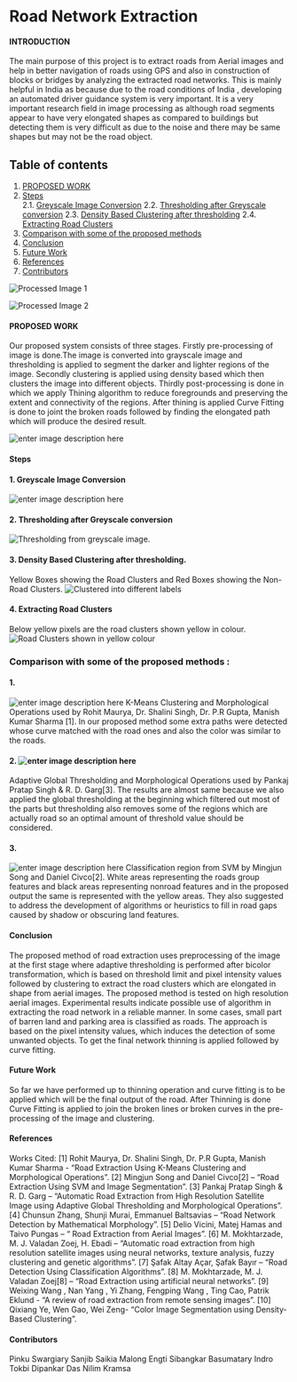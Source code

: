 # Road Network Extraction

#### INTRODUCTION
The main purpose of this project is to extract roads from Aerial images and help in better navigation of roads using GPS and also in construction of blocks or bridges by analyzing the extracted road networks. This is mainly helpful in India as because due to the road conditions of India , developing an automated driver guidance system is very important. It is a very important research field in image processing as although road segments appear to have very elongated shapes as compared to buildings but detecting them is very difficult as due to the noise and there may be same shapes but may not be the road object.

## Table of contents  
1. [PROPOSED WORK](#PROPOSED-WORK)  
2. [Steps](#Steps)  
	2.1. [Greyscale Image Conversion](#Greyscale-Image-Conversion)
	2.2. [Thresholding after Greyscale conversion](#Thresholding-after-Greyscale-conversion)
	2.3. [Density Based Clustering after thresholding](#Density-Based-Clustering-after-thresholding.)
	2.4. [Extracting Road Clusters](#Extracting-Road-Clusters)
3. [Comparison with some of the proposed methods ](#Comparison-with-some-of-the-proposed-methods )  
4. [Conclusion](#Conclusion)  
5. [Future Work](#Future-Work)
6. [References](#References)
7. [Contributors](#Contributors)
  
![Processed Image 1](https://springflee.files.wordpress.com/2020/02/d1.png)

![Processed Image 2 ](https://springflee.files.wordpress.com/2020/02/d2.png)
#### PROPOSED WORK
Our proposed system consists of three stages. Firstly pre-processing of image is done.The image is converted into grayscale image and thresholding is applied to segment the darker and lighter regions of the image. Secondly clustering is applied using density based which then clusters the image into different objects. Thirdly post-processing is done in which we apply Thining algorithm to reduce foregrounds and preserving the extent and connectivity of the regions. After thining is applied Curve  Fitting is done to joint the broken roads followed by finding the elongated path which will produce the desired result. 

![enter image description here](https://springflee.files.wordpress.com/2020/02/1-1.png)
#### Steps
#### 1. Greyscale Image Conversion 
![enter image description here](https://springflee.files.wordpress.com/2020/02/backandwhite_road.png)
#### 2. Thresholding after Greyscale conversion
![Thresholding from greyscale image.](https://springflee.files.wordpress.com/2020/02/image-004.png)
#### 3. Density Based Clustering after thresholding.
Yellow Boxes showing the Road Clusters and Red Boxes showing the Non-Road Clusters.
![Clustered into different labels](https://springflee.files.wordpress.com/2020/02/image-030.png)
#### 4. Extracting Road Clusters
Below yellow pixels are the road clusters shown yellow in colour.
![Road Clusters shown in yellow colour](https://springflee.files.wordpress.com/2020/02/image-029.png)

### Comparison with some of the proposed methods :
#### 1.  
![enter image description here](https://springflee.files.wordpress.com/2020/02/c1.png)
K-Means Clustering and Morphological Operations used by Rohit Maurya, Dr. Shalini Singh, Dr. P.R Gupta, Manish Kumar Sharma [1]. In our proposed method some extra paths were detected whose curve matched with the road ones and also the color was similar to the roads.
#### 2. ![enter image description here](https://springflee.files.wordpress.com/2020/02/c2.png) 
Adaptive Global Thresholding and Morphological Operations used by Pankaj Pratap Singh & R. D. Garg[3]. The results are almost same because we also applied the global thresholding at the beginning which filtered out most of the parts but thresholding also removes some of the regions which are actually road so an optimal amount of threshold value should be considered.
#### 3.
![enter image description here](https://springflee.files.wordpress.com/2020/02/c3.png)
Classification region from SVM by Mingjun Song and Daniel Civco[2]. White areas representing the roads group features and black areas representing nonroad features and in the proposed output the same is represented with the yellow areas. They also suggested to address the development of algorithms or heuristics to fill in road gaps caused by shadow or obscuring land features.
#### Conclusion
The proposed method of road extraction uses preprocessing of the image at the first stage where adaptive thresholding is performed after bicolor transformation, which is based on threshold limit and pixel intensity values followed by clustering to extract the road clusters which are elongated in shape from aerial images. The proposed method is tested on high resolution aerial images. Experimental results indicate possible use of algorithm in extracting the road network in a reliable manner. In some cases, small part of barren land and parking area is classified as roads. The approach is based on the pixel intensity values, which induces the detection of some unwanted objects. To get the final network thinning is applied followed by curve fitting.
#### Future Work
So far we have performed up to thinning operation and curve fitting is to be applied which will be the final output of the road. After Thinning is done Curve Fitting is applied to join the broken lines or broken curves in the pre-processing of the image and clustering.
#### References 
Works Cited: 
[1] Rohit Maurya, Dr. Shalini Singh, Dr. P.R Gupta, Manish Kumar Sharma - “Road Extraction Using K-Means Clustering and Morphological Operations”. 
[2] Mingjun Song and Daniel Civco[2] – “Road Extraction Using SVM and Image Segmentation”. 
[3] Pankaj Pratap Singh & R. D. Garg – “Automatic Road Extraction from High Resolution Satellite Image using Adaptive Global Thresholding and Morphological Operations”. 
[4] Chunsun Zhang, Shunji Murai, Emmanuel Baltsavias – “Road Network Detection by Mathematical Morphology”. 
[5] Delio Vicini, Matej Hamas and Taivo Pungas – “ Road Extraction from Aerial Images”. 
[6] M. Mokhtarzade, M. J. Valadan Zoej, H. Ebadi – “Automatic road extraction from high resolution satellite images using neural networks, texture analysis, fuzzy clustering and genetic algorithms”. 
[7] Şafak Altay Açar, Şafak Bayır – “Road Detection Using Classification Algorithms”. 
[8] M. Mokhtarzade, M. J. Valadan Zoej[8] – “Road Extraction using artificial neural networks”. 
[9] Weixing Wang , Nan Yang , Yi Zhang, Fengping Wang , Ting Cao, Patrik Eklund - “A review of road extraction from remote sensing images”. 
[10] Qixiang Ye, Wen Gao, Wei Zeng- “Color Image Segmentation using Density-Based Clustering”.
#### Contributors 
Pinku Swargiary
Sanjib Saikia
Malong Engti
Sibangkar Basumatary
Indro Tokbi
Dipankar Das
Nilim Kramsa
